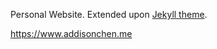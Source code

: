 Personal Website. Extended upon [Jekyll theme](https://github.com/ritijjain/pudhina-fresh).

https://www.addisonchen.me
